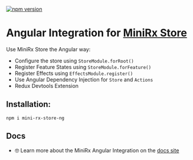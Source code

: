 [![npm version](https://badge.fury.io/js/mini-rx-store-ng.svg)](https://www.npmjs.com/package/mini-rx-store-ng)

# Angular Integration for [MiniRx Store](https://github.com/spierala/mini-rx-store)

Use MiniRx Store the Angular way:
    
- Configure the store using `StoreModule.forRoot()`
- Register Feature States using `StoreModule.forFeature()`
- Register Effects using `EffectsModule.register()`
- Use Angular Dependency Injection for `Store` and `Actions`
- Redux Devtools Extension

## Installation:

`npm i mini-rx-store-ng`

## Docs
- 🤓 Learn more about the MiniRx Angular Integration on the [docs site](https://spierala.github.io/mini-rx-store/docs/angular)
